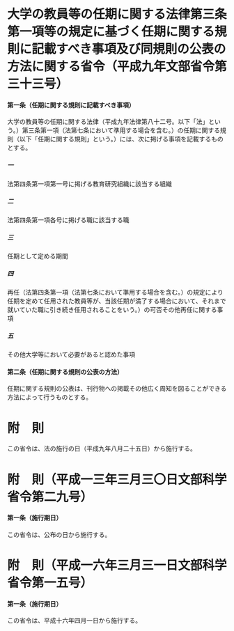 # 大学の教員等の任期に関する法律第三条第一項等の規定に基づく任期に関する規則に記載すべき事項及び同規則の公表の方法に関する省令（平成九年文部省令第三十三号）
#### 第一条（任期に関する規則に記載すべき事項）
大学の教員等の任期に関する法律（平成九年法律第八十二号。以下「法」という。）第三条第一項（法第七条において準用する場合を含む。）の任期に関する規則（以下「任期に関する規則」という。）には、次に掲げる事項を記載するものとする。
##### 一
法第四条第一項第一号に掲げる教育研究組織に該当する組織
##### 二
法第四条第一項各号に掲げる職に該当する職
##### 三
任期として定める期間
##### 四
再任（法第四条第一項（法第七条において準用する場合を含む。）の規定により任期を定めて任用された教員等が、当該任期が満了する場合において、それまで就いていた職に引き続き任用されることをいう。）の可否その他再任に関する事項
##### 五
その他大学等において必要があると認めた事項
#### 第二条（任期に関する規則の公表の方法）
任期に関する規則の公表は、刊行物への掲載その他広く周知を図ることができる方法によって行うものとする。
# 附　則
この省令は、法の施行の日（平成九年八月二十五日）から施行する。
# 附　則（平成一三年三月三〇日文部科学省令第二九号）
#### 第一条（施行期日）
この省令は、公布の日から施行する。
# 附　則（平成一六年三月三一日文部科学省令第一五号）
#### 第一条（施行期日）
この省令は、平成十六年四月一日から施行する。

